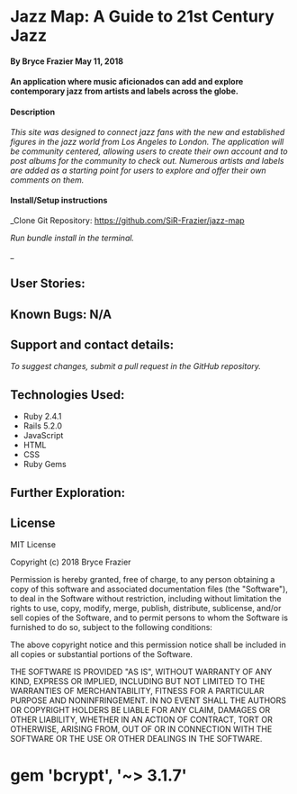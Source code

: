 # Jazz Map: A Guide to 21st Century Jazz

#### By Bryce Frazier May 11, 2018

#### An application where music aficionados can add and explore contemporary jazz from artists and labels across the globe.

#### Description
_This site was designed to connect jazz fans with the new and established figures in the jazz world from Los Angeles to London. The application will be community centered, allowing users to create their own account and to post albums for the community to check out. Numerous artists and labels are added as a starting point for users to explore and offer their own comments on them._

#### Install/Setup instructions

_Clone Git Repository: https://github.com/SiR-Frazier/jazz-map

_Run bundle install in the terminal._

_

## User Stories:


## Known Bugs: N/A

## Support and contact details:
_To suggest changes, submit a pull request in the GitHub repository._

## Technologies Used:

* Ruby 2.4.1
* Rails 5.2.0
* JavaScript
* HTML
* CSS
* Ruby Gems

## Further Exploration:

## License

MIT License

Copyright (c) 2018 Bryce Frazier

Permission is hereby granted, free of charge, to any person obtaining a copy of this software and associated documentation files (the "Software"), to deal in the Software without restriction, including without limitation the rights to use, copy, modify, merge, publish, distribute, sublicense, and/or sell copies of the Software, and to permit persons to whom the Software is furnished to do so, subject to the following conditions:

The above copyright notice and this permission notice shall be included in all copies or substantial portions of the Software.

THE SOFTWARE IS PROVIDED "AS IS", WITHOUT WARRANTY OF ANY KIND, EXPRESS OR IMPLIED, INCLUDING BUT NOT LIMITED TO THE WARRANTIES OF MERCHANTABILITY, FITNESS FOR A PARTICULAR PURPOSE AND NONINFRINGEMENT. IN NO EVENT SHALL THE AUTHORS OR COPYRIGHT HOLDERS BE LIABLE FOR ANY CLAIM, DAMAGES OR OTHER LIABILITY, WHETHER IN AN ACTION OF CONTRACT, TORT OR OTHERWISE, ARISING FROM, OUT OF OR IN CONNECTION WITH THE SOFTWARE OR THE USE OR OTHER DEALINGS IN THE SOFTWARE.

# gem 'bcrypt', '~> 3.1.7'
